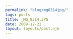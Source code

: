 ```yaml
---
permalink: "blog/mg8314jpg/"
tags: posts
title: _MG_8314.JPG
date: 2009-12-22
layout: layouts/post.njk
---
```


